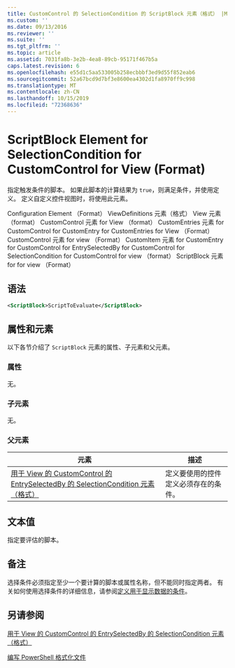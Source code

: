 ```yaml
---
title: CustomControl 的 SelectionCondition 的 ScriptBlock 元素（格式） |Microsoft Docs
ms.custom: ''
ms.date: 09/13/2016
ms.reviewer: ''
ms.suite: ''
ms.tgt_pltfrm: ''
ms.topic: article
ms.assetid: 7031fa8b-3e2b-4ea8-89cb-95171f467b5a
caps.latest.revision: 6
ms.openlocfilehash: e55d1c5aa533005b258ecbbbf3ed9d55f852eab6
ms.sourcegitcommit: 52a67bcd9d7bf3e8600ea4302d1fa8970ff9c998
ms.translationtype: MT
ms.contentlocale: zh-CN
ms.lasthandoff: 10/15/2019
ms.locfileid: "72368636"
---
```

# <a name="scriptblock-element-for-selectioncondition-for-customcontrol-for-view-format"></a>ScriptBlock Element for SelectionCondition for CustomControl for View (Format)

指定触发条件的脚本。 如果此脚本的计算结果为 `true`，则满足条件，并使用定义。 定义自定义控件视图时，将使用此元素。

Configuration Element （Format） ViewDefinitions 元素（格式） View 元素（format） CustomControl 元素 for View （format） CustomEntries 元素 for CustomControl for CustomEntry for CustomEntries for View （Format） CustomControl 元素 for view （Format） CustomItem 元素 for CustomEntry for CustomControl for EntrySelectedBy for CustomControl for SelectionCondition for CustomControl for view （format） ScriptBlock 元素 for for view （Format）

## <a name="syntax"></a>语法

```xml
<ScriptBlock>ScriptToEvaluate</ScriptBlock>
```

## <a name="attributes-and-elements"></a>属性和元素

以下各节介绍了 `ScriptBlock` 元素的属性、子元素和父元素。

### <a name="attributes"></a>属性

无。

### <a name="child-elements"></a>子元素

无。

### <a name="parent-elements"></a>父元素

|元素|描述|
|-------------|-----------------|
|[用于 View 的 CustomControl 的 EntrySelectedBy 的 SelectionCondition 元素（格式）](./selectioncondition-element-for-entryselectedby-for-customcontrol-format.md)|定义要使用的控件定义必须存在的条件。|

## <a name="text-value"></a>文本值

指定要评估的脚本。

## <a name="remarks"></a>备注

选择条件必须指定至少一个要计算的脚本或属性名称，但不能同时指定两者。 有关如何使用选择条件的详细信息，请参阅[定义用于显示数据的条件](./defining-conditions-for-displaying-data.md)。

## <a name="see-also"></a>另请参阅

[用于 View 的 CustomControl 的 EntrySelectedBy 的 SelectionCondition 元素（格式）](./selectioncondition-element-for-entryselectedby-for-customcontrol-format.md)

[编写 PowerShell 格式化文件](./writing-a-powershell-formatting-file.md)
